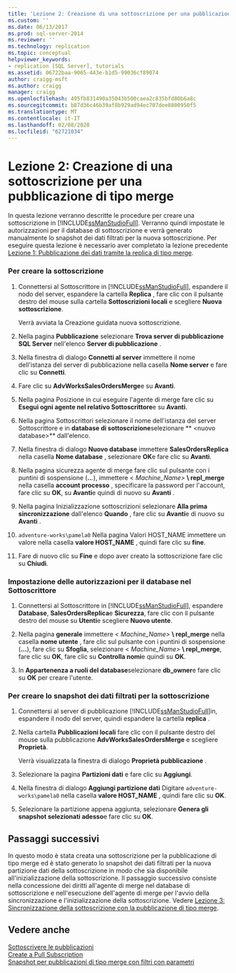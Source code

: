 ```yaml
---
title: 'Lezione 2: Creazione di una sottoscrizione per una pubblicazione di tipo merge | Microsoft Docs'
ms.custom: ''
ms.date: 06/13/2017
ms.prod: sql-server-2014
ms.reviewer: ''
ms.technology: replication
ms.topic: conceptual
helpviewer_keywords:
- replication [SQL Server], tutorials
ms.assetid: 06722baa-9065-443e-b1d5-99036cf89074
author: craigg-msft
ms.author: craigg
manager: craigg
ms.openlocfilehash: 495fb831490a35043b500caea2c835bfd80b6a8c
ms.sourcegitcommit: b87d36c46b39af8b929ad94ec707dee8800950f5
ms.translationtype: MT
ms.contentlocale: it-IT
ms.lasthandoff: 02/08/2020
ms.locfileid: "62721034"
---
```

# <a name="lesson-2-creating-a-subscription-to-the-merge-publication"></a>Lezione 2: Creazione di una sottoscrizione per una pubblicazione di tipo merge
  In questa lezione verranno descritte le procedure per creare una sottoscrizione in [!INCLUDE[ssManStudioFull](../../includes/ssmanstudiofull-md.md)]. Verranno quindi impostate le autorizzazioni per il database di sottoscrizione e verrà generato manualmente lo snapshot dei dati filtrati per la nuova sottoscrizione. Per eseguire questa lezione è necessario aver completato la lezione precedente [Lezione 1: Pubblicazione dei dati tramite la replica di tipo merge](lesson-1-publishing-data-using-merge-replication.md).  
  
### <a name="to-create-the-subscription"></a>Per creare la sottoscrizione  
  
1.  Connettersi al Sottoscrittore in [!INCLUDE[ssManStudioFull](../../includes/ssmanstudiofull-md.md)], espandere il nodo del server, espandere la cartella **Replica** , fare clic con il pulsante destro del mouse sulla cartella **Sottoscrizioni locali** e scegliere **Nuova sottoscrizione**.  
  
     Verrà avviata la Creazione guidata nuova sottoscrizione.  
  
2.  Nella pagina **Pubblicazione** selezionare **Trova server di pubblicazione SQL Server** nell'elenco **Server di pubblicazione** .  
  
3.  Nella finestra di dialogo **Connetti al server** immettere il nome dell'istanza del server di pubblicazione nella casella **Nome server** e fare clic su **Connetti**.  
  
4.  Fare clic su **AdvWorksSalesOrdersMerge**e su **Avanti**.  
  
5.  Nella pagina Posizione in cui eseguire l'agente di merge fare clic su **Esegui ogni agente nel relativo Sottoscrittore**e su **Avanti**.  
  
6.  Nella pagina Sottoscrittori selezionare il nome dell'istanza del server Sottoscrittore e in **database di sottoscrizione**selezionare ** \<nuovo database>** dall'elenco.  
  
7.  Nella finestra di dialogo **Nuovo database** immettere **SalesOrdersReplica** nella casella **Nome database** , selezionare **OK**e fare clic su **Avanti**.  
  
8.  Nella pagina sicurezza agente di merge fare clic sul pulsante con i puntini di sospensione (**..**.), immettere \< _Machine_Name>_ **\ repl_merge** nella casella **account processo** , specificare la password per l'account, fare clic su **OK**, su **Avanti**e quindi di nuovo su **Avanti** .  
  
9. Nella pagina Inizializzazione sottoscrizioni selezionare **Alla prima sincronizzazione** dall'elenco **Quando** , fare clic su **Avanti**e di nuovo su **Avanti** .  
  
10. `adventure-works\pamela0` Nella pagina Valori HOST_NAME immettere un valore nella casella **valore HOST_NAME** , quindi fare clic su **fine**.  
  
11. Fare di nuovo clic su **Fine** e dopo aver creato la sottoscrizione fare clic su **Chiudi**.  
  
### <a name="setting-database-permissions-at-the-subscriber"></a>Impostazione delle autorizzazioni per il database nel Sottoscrittore  
  
1.  Connettersi al Sottoscrittore in [!INCLUDE[ssManStudioFull](../../includes/ssmanstudiofull-md.md)], espandere **Database**, **SalesOrdersReplica**e **Sicurezza**, fare clic con il pulsante destro del mouse su **Utenti**e scegliere **Nuovo utente**.  
  
2.  Nella pagina **generale** immettere \< _Machine_Name>_ **\ repl_merge** nella casella **nome utente** , fare clic sul pulsante con i puntini di sospensione (**...**), fare clic su **Sfoglia**, selezionare \< _Machine_Name>_ **\ repl_merge**, fare clic su **OK**, fare clic su **Controlla nomi**e quindi su **OK**.  
  
3.  In **Appartenenza a ruoli del database**selezionare **db_owner**e fare clic su **OK** per creare l'utente.  
  
### <a name="to-create-the-filtered-data-snapshot-for-the-subscription"></a>Per creare lo snapshot dei dati filtrati per la sottoscrizione  
  
1.  Connettersi al server di pubblicazione [!INCLUDE[ssManStudioFull](../../includes/ssmanstudiofull-md.md)]in, espandere il nodo del server, quindi espandere la cartella **replica** .  
  
2.  Nella cartella **Pubblicazioni locali** fare clic con il pulsante destro del mouse sulla pubblicazione **AdvWorksSalesOrdersMerge** e scegliere **Proprietà**.  
  
     Verrà visualizzata la finestra di dialogo **Proprietà pubblicazione** .  
  
3.  Selezionare la pagina **Partizioni dati** e fare clic su **Aggiungi**.  
  
4.  Nella finestra di dialogo **Aggiungi partizione dati** Digitare `adventure-works\pamela0` nella casella **valore HOST_NAME** , quindi fare clic su **OK**.  
  
5.  Selezionare la partizione appena aggiunta, selezionare **Genera gli snapshot selezionati adesso**e fare clic su **OK**.  
  
## <a name="next-steps"></a>Passaggi successivi  
 In questo modo è stata creata una sottoscrizione per la pubblicazione di tipo merge ed è stato generato lo snapshot dei dati filtrati per la nuova partizione dati della sottoscrizione in modo che sia disponibile all'inizializzazione della sottoscrizione. Il passaggio successivo consiste nella concessione dei diritti all'agente di merge nel database di sottoscrizione e nell'esecuzione dell'agente di merge per l'avvio della sincronizzazione e l'inizializzazione della sottoscrizione. Vedere [Lezione 3: Sincronizzazione della sottoscrizione con la pubblicazione di tipo merge](lesson-3-synchronizing-the-subscription-to-the-merge-publication.md).  
  
## <a name="see-also"></a>Vedere anche  
 [Sottoscrivere le pubblicazioni](subscribe-to-publications.md)   
 [Create a Pull Subscription](create-a-pull-subscription.md)   
 [Snapshot per pubblicazioni di tipo merge con filtri con parametri](snapshots-for-merge-publications-with-parameterized-filters.md)  
  
  
